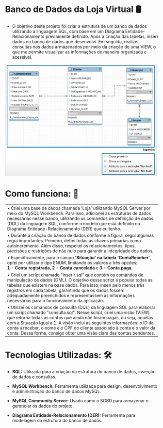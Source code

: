 # Banco de Dados da Loja Virtual 🛢

- O objetivo deste projeto foi criar a estrutura de um banco de dados utilizando a linguagem SQL, com base em um Diagrama Entidade-Relacionamento previamente definido. Após a criação das tabelas, inseri dados no banco de dados que desenvolvi. Em seguida, realizei consultas nos dados armazenados por meio da criação de uma VIEW, o que me permite visualizar as informações de maneira organizada e acessível.

<div>
  <img src="Banco de Dados/DER.png" width="500px">
</div>

# Como funciona: 📌
<table>
  <thead>
    <tbody>
      <tr>
      <td> • Criei uma base de dados chamada 'Loja' utilizando MySQL Server por meio do MySQL Workbench. Para isso, adicionei as estruturas de dados necessárias nesse banco, utilizando os comandos de definição de dados (DDL) da linguagem SQL, conforme o modelo que está definido no Diagrama Entidade-Relacionamento (DER) que eu tenho.</td>
      </tr>
      <tr> 
        <td>• Durante a criação do banco de dados conforme a figura, segui algumas regra importantes. Primeiro, defini todas as chaves primárias como autoincremento. Além disso, respeitei os relacionamentos,   tipos, precisões e restrições de não nulo para garantir a integridade dos dados. </td>
      </tr>
      <tr>
        <td> • Especificamente, para o campo <b>'Situação' na tabela 'ContaReceber'</b>, optei por utilizar o tipo ENUM, limitando os valores a três opções: <br/>  <b>1 - Conta registrada</b>, <b> 2 - Conta cancelada</b> e <b>3 - Conta paga</b>.</td>
      </tr>
      <tr>
        <td> • Criei um script chamado "inserir.sql" que contém os comandos de manipulação de dados (DML). O objetivo desse script é popular todas as tabelas que existem na base dados. Para isso, inseri pelo menos três registros em cada tabela, garantindo que os dados fossem adequadamente preenchidos e representassem as informações necessárias para o funcionamento da aplicação.</td>
      </tr>
      <tr>
        <td> • Utilizei os comandos de consulta (DQL) da linguagem SQL para elaborar um script chamado "consulta.sql". Nesse script, criei uma visão (VIEW) que retorna todas as contas que ainda não foram pagas, ou seja, aquelas com a Situação Igual a 1. A visão inclui as seguintes informações: o ID da conta a receber, o nome e o CPF do cliente associado à conta e o valor da conta. Dessa forma, consigo obter uma visão clara das contas pendentes.</td>
      </tr>
      </tbody>
  </thead>
</table>


# Tecnologias Utilizadas: 🛠️

- <b>SQL:</b> Utilizada para a criação da estrutura do banco de dados, inserção de dados e consultas.
  
- <b>MySQL Workbench:</b> Ferramenta utilizada para design, desenvolvimento e administração do banco de dados MySQL.

- <b>MySQL Community Server:</b> Usado como o SGBD para armazenar e gerenciar os dados do projeto.

- <b>Diagrama Entidade-Relacionamento (DER):</b> Ferramenta para modelagem da estrutura do banco de dados.
